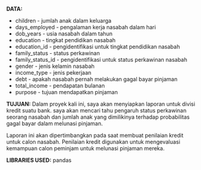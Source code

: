 **DATA:**

* children - jumlah anak dalam keluarga
* days_employed - pengalaman kerja nasabah dalam hari
* dob_years - usia nasabah dalam tahun
* education - tingkat pendidikan nasabah
* education_id - pengidentifikasi untuk tingkat pendidikan nasabah
* family_status - status perkawinan
* family_status_id - pengidentifikasi untuk status perkawinan nasabah
* gender - jenis kelamin nasabah
* income_type - jenis pekerjaan
* debt - apakah nasabah pernah melakukan gagal bayar pinjaman
* total_income - pendapatan bulanan
* purpose - tujuan mendapatkan pinjaman
  
**TUJUAN:**
Dalam proyek kali ini, saya akan menyiapkan laporan untuk divisi kredit suatu bank. saya akan mencari tahu pengaruh status perkawinan seorang nasabah dan jumlah anak yang dimilikinya terhadap probabilitas gagal bayar dalam melunasi pinjaman.

Laporan ini akan dipertimbangkan pada saat membuat penilaian kredit untuk calon nasabah. Penilaian kredit digunakan untuk mengevaluasi kemampuan calon peminjam untuk melunasi pinjaman mereka.

**LIBRARIES USED:**
pandas


